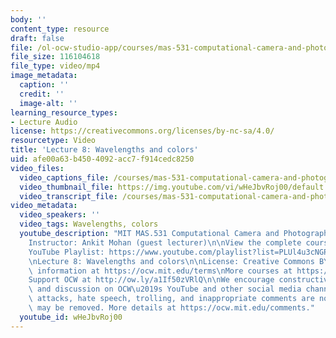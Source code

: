 ```yaml
---
body: ''
content_type: resource
draft: false
file: /ol-ocw-studio-app/courses/mas-531-computational-camera-and-photography-fall-2009/mitmas_531f09_lec08_2_360p_16_9.mp4
file_size: 116104618
file_type: video/mp4
image_metadata:
  caption: ''
  credit: ''
  image-alt: ''
learning_resource_types:
- Lecture Audio
license: https://creativecommons.org/licenses/by-nc-sa/4.0/
resourcetype: Video
title: 'Lecture 8: Wavelengths and colors'
uid: afe00a63-b450-4092-acc7-f914cedc8250
video_files:
  video_captions_file: /courses/mas-531-computational-camera-and-photography-fall-2009/1PUB2P3wy1Efj5CRchT8GSxtgMwrzDPk9_transcript.webvtt
  video_thumbnail_file: https://img.youtube.com/vi/wHeJbvRoj00/default.jpg
  video_transcript_file: /courses/mas-531-computational-camera-and-photography-fall-2009/1PUB2P3wy1Efj5CRchT8GSxtgMwrzDPk9_transcript.pdf
video_metadata:
  video_speakers: ''
  video_tags: Wavelengths, colors
  youtube_description: "MIT MAS.531 Computational Camera and Photography, Fall 2009\n\
    Instructor: Ankit Mohan (guest lecturer)\n\nView the complete course: https://ocw.mit.edu/courses/mas-531-computational-camera-and-photography-fall-2009/\n\
    YouTube Playlist: https://www.youtube.com/playlist?list=PLUl4u3cNGP61pwA6paIRZ30q1sjLE8b6c\n\
    \nLecture 8: Wavelengths and colors\n\nLicense: Creative Commons BY-NC-SA\nMore\
    \ information at https://ocw.mit.edu/terms\nMore courses at https://ocw.mit.edu\n\
    Support OCW at http://ow.ly/a1If50zVRlQ\n\nWe encourage constructive comments\
    \ and discussion on OCW\u2019s YouTube and other social media channels. Personal\
    \ attacks, hate speech, trolling, and inappropriate comments are not allowed and\
    \ may be removed. More details at https://ocw.mit.edu/comments."
  youtube_id: wHeJbvRoj00
---
```

